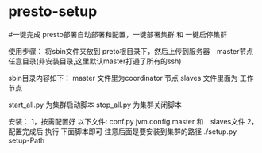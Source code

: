# presto-setup
#一键完成 presto部署自动部署和配置，一键部署集群 和 一键启停集群

使用步骤：
将sbin文件夹放到 preto根目录下，然后上传到服务器　master节点任意目录(非安装目录,这里默认master打通了所有的ssh)

sbin目录内容如下：
master 文件里为coordinator 节点
slaves 文件里面为 工作节点

start_all.py 为集群启动脚本
stop_all.py 为集群关闭脚本

安装：
1，按需配置好 以下文件:
conf.py
jvm.config
master 和　slaves文件
2，
配置完成后 执行 下面脚本即可  注意后面是要安装到集群的路径
./setup.py setup-Path
